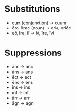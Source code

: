 # Substitutions
- cum (conjunction) -> quum
- ōra, ōrae (noun) -> orla, orlāe
- eō, īre, iī -> iō, īre, īvī

# Suppressions
- ānc -> anc
- āns -> ans
- ēct -> ect
- ēns -> ens
- īns -> ins
- īnf -> inf
- ārr -> arr
- āgn -> agn
